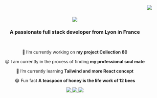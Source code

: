 <img align="right" src="https://visitor-badge.laobi.icu/badge?page_id=vinz-DY.vinz-DY" />

<h1 align="center">
    <img src="https://readme-typing-svg.herokuapp.com/?font=Righteous&size=35&center=true&vCenter=true&width=500&height=70&duration=4000&lines=Hi+There!+😜;+I'm+Vincent+Ducamp+Yong!;" />
</h1>

<h3 align="center">A passionate full stack developer from Lyon in France</h3>

<br/>

<div align="center">
 
 🎯 I’m currently working on **my project Collection 80**
 
 😍 I am currently in the process of finding **my professional soul mate**
 
 🧠 I’m currently learning **Tailwind and more React concept**

 😂 Fun fact **A teaspoon of honey is the life work of 12 bees**

 </div>

<div align="center"> 
  <a href="mailto:vincentducampyong@gmail.com" target="_blank">
    <img src="https://img.shields.io/badge/Gmail-333333?style=for-the-badge&logo=gmail&logoColor=red" />
  </a>
  <a href="https://www.linkedin.com/in/vincent-ducamp-%F0%9F%92%BE-59895a278/ target='_blank'" >
    <img src="https://img.shields.io/badge/LinkedIn-0077B5?style=for-the-badge&logo=linkedin&logoColor=white" target="_blank" />
  </a>
  <a href="https://vincentducampyong.netlify.app/" target="_blank">
     <img src="https://img.shields.io/badge/Portfolio-FF5722?style=for-the-badge&logo=todoist&logoColor=white" target="_blank" /> <!-- sqlite, safari, google-chrome are other good icon options -->
  </a>
</div>






<!--
**vinz-DY/vinz-DY** is a ✨ _special_ ✨ repository because its `README.md` (this file) appears on your GitHub profile.

Here are some ideas to get you started:

- 🔭 I’m currently working on ...
- 🌱 I’m currently learning ...
- 👯 I’m looking to collaborate on ...
- 🤔 I’m looking for help with ...
- 💬 Ask me about ...
- 📫 How to reach me: ...
- 😄 Pronouns: ...
- ⚡ Fun fact: ...
-->
